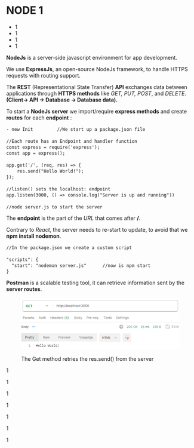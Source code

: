 # NODE 1

* 1
* 1
* 1
* 1

**NodeJs** is a server-side javascript environment for app development.

We use **ExpressJs**, an open-source NodeJs framework, to handle HTTPS requests with routing support.

The **REST** (Representational State Transfer) **API** exchanges data between applications through **HTTPS methods** like _GET, PUT, POST_, and _DELETE_. **(**Client-> API -> Database -> Database data**).**

To start a **NodeJs server** we import/require **express methods** and create **routes** for each **endpoint** :

```
- new Init         //We start up a package.json file

//Each route has an Endpoint and handler function
const express = require('express');
const app = express();

app.get('/', (req, res) => {
    res.send("Hello World!");
});

//listen() sets the localhost: endpoint 
app.listen(3000, () => console.log("Server is up and running"))

//node server.js to start the server
```

The **endpoint** is the part of the _URL_ that comes after **/**.

Contrary to _React_, the server needs to re-start to update, to avoid that we **npm install nodemon**.

```
//In the package.json we create a custom script 

"scripts": {
  "start": "nodemon server.js"      //now is npm start
}

```

**Postman** is a scalable testing tool, it can retrieve information sent by the **server routes**.

<figure><img src="../.gitbook/assets/Postman.png" alt="" width="437"><figcaption><p>The Get method retries the res.send() from the server</p></figcaption></figure>

1

1

1

1

1

1

1
